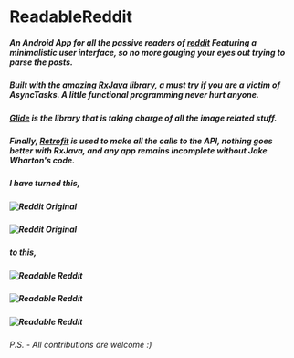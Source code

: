 # ReadableReddit

##### An Android App for all the passive readers of [reddit](https://www.reddit.com) Featuring a minimalistic user interface, so no more gouging your eyes out trying to parse the posts.

##### Built with the amazing [RxJava](https://github.com/ReactiveX/RxJava) library, a must try if you are a victim of AsyncTasks. A little functional programming never hurt anyone. 

##### [Glide](https://github.com/bumptech/glide) is the library that is taking charge of all the image related stuff. 

##### Finally, [Retrofit](http://square.github.io/retrofit/) is used to make all the calls to the API, nothing goes better with RxJava, and any app remains incomplete without Jake Wharton's code.

##### I have turned this,

##### ![Reddit Original](https://drive.google.com/file/d/0Bz_meteDnCQVN0oxQmFKdjd0Qzg/view?usp=sharing)

##### ![Reddit Original](https://drive.google.com/file/d/0Bz_meteDnCQVaVNDT1hfNW5haEE/view?usp=sharing)

##### to this,

##### ![Readable Reddit](https://drive.google.com/file/d/0Bz_meteDnCQVV1o1WXhfdzhZX0U/view?usp=sharing)

##### ![Readable Reddit](https://drive.google.com/file/d/0Bz_meteDnCQVdGxqY0ZEaUVGeU0/view?usp=sharing)

##### ![Readable Reddit](https://drive.google.com/file/d/0Bz_meteDnCQVZXJNSi1hWndmems/view?usp=sharing)

###### P.S. - All contributions are welcome :)
